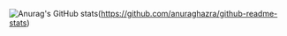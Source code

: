 ![Anurag's GitHub stats](https://github-readme-stats.vercel.app/api?username=Haiqin21&show_icons=true&theme=dracula)(https://github.com/anuraghazra/github-readme-stats)




<!--
**Haiqin21/Haiqin21** is a ✨ _special_ ✨ repository because its `README.md` (this file) appears on your GitHub profile.

Here are some ideas to get you started:

- 🔭 I’m currently working on ...
- 🌱 I’m currently learning ...
- 👯 I’m looking to collaborate on ...
- 🤔 I’m looking for help with ...
- 💬 Ask me about ...
- 📫 How to reach me: ...
- 😄 Pronouns: ...
- ⚡ Fun fact: ...
-->
